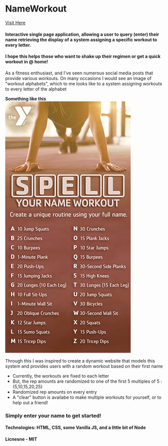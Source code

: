 # NameWorkout
<a href="https://ralleyne531.github.io/NameWorkout/"> Visit Here </a>
#### Interactive single page application, allowing a user to query (enter) their name retrieving the display of a system assigning a specific workout to every letter. 
#### I hope this helps those who want to shake up their regimen or get a quick workout in @ home!
<p>As a fitness enthusiast, and I've seen numerous social media posts that provide various workouts. On many occasions I would see an image of "workout alphabets", which to me looks like to a system assigning workouts to every letter of the alphabet </p>
<strong>Something like this</strong>
<img src="spellYourNameExample.jpeg?raw=true" alt="Sublime's custom image"/>
<p>Through this I was inspired to create a dynamic website that models this system and provides users with a random workout based on their first name<p>
<ul>
  <li>Currently, the workouts are fixed to each letter</li>
  <li>But, the rep amounts are randomized to one of the first 5 multiples of 5 : {5,10,15,20,25} </li>
  <li>Randomized rep amounts on every entry </li>
  <li>A "clear" button is availabe to make multiple workouts for yourself, or to help out a friend!</li>
</ul>

### Simply enter your name to get started!

#### Technologies: HTML, CSS, some Vanilla JS, and a little bit of Node

#### Licnesne - MIT

